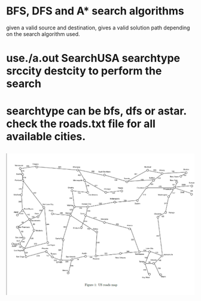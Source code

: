 # BFS, DFS and A* search algorithms

given a valid source and destination, gives a valid solution path depending on the search algorithm used.

<h1> use./a.out SearchUSA searchtype srccity destcity to perform the search<h1>

searchtype can be bfs, dfs or astar.
check the roads.txt file for all available cities.

![Screenshot](screenshot.png)
